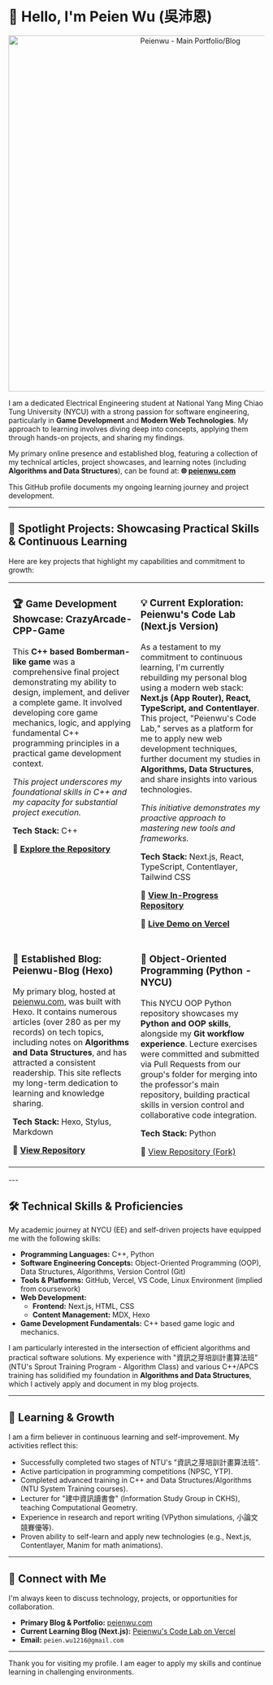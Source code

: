 # 👋 Hello, I'm Peien Wu (吳沛恩)

<p align="center">
  <a href="https://peienwu-blog-next.vercel.app/" target="_blank">
    <img src="https://github.com/user-attachments/assets/eedd47d9-0047-4ae1-be41-5bb56a7e69c5" alt="Peienwu - Main Portfolio/Blog" width="700"/>
  </a>
</p>

I am a dedicated Electrical Engineering student at National Yang Ming Chiao Tung University (NYCU) with a strong passion for software engineering, particularly in **Game Development** and **Modern Web Technologies**. My approach to learning involves diving deep into concepts, applying them through hands-on projects, and sharing my findings.

My primary online presence and established blog, featuring a collection of my technical articles, project showcases, and learning notes (including **Algorithms and Data Structures**), can be found at:
**🌐 [peienwu.com](https://peienwu.com/)**

This GitHub profile documents my ongoing learning journey and project development.

---

## 🚀 Spotlight Projects: Showcasing Practical Skills & Continuous Learning

Here are key projects that highlight my capabilities and commitment to growth:

<table width="100%">
  <tr>
    <td width="50%" valign="top">
      <h3>🏆 Game Development Showcase: CrazyArcade-CPP-Game</h3>
      <p>
        This <strong>C++ based Bomberman-like game</strong> was a comprehensive final project demonstrating my ability to design, implement, and deliver a complete game. It involved developing core game mechanics, logic, and applying fundamental C++ programming principles in a practical game development context.
      </p>
      <p><em>This project underscores my foundational skills in C++ and my capacity for substantial project execution.</em></p>
      <p><strong>Tech Stack:</strong> C++</p>
      <p>🔗 <a href="https://github.com/peienwu1216/CrazyArcade-CPP-Game"><strong>Explore the Repository</strong></a></p>
    </td>
    <td width="50%" valign="top">
      <h3>💡 Current Exploration: Peienwu's Code Lab (Next.js Version)</h3>
      <p>
        As a testament to my commitment to continuous learning, I'm currently rebuilding my personal blog using a modern web stack: <strong>Next.js (App Router), React, TypeScript, and Contentlayer</strong>. This project, "Peienwu's Code Lab," serves as a platform for me to apply new web development techniques, further document my studies in <strong>Algorithms, Data Structures</strong>, and share insights into various technologies.
      </p>
      <p><em>This initiative demonstrates my proactive approach to mastering new tools and frameworks.</em></p>
      <p><strong>Tech Stack:</strong> Next.js, React, TypeScript, Contentlayer, Tailwind CSS</p>
      <p>🔗 <a href="https://github.com/peienwu1216/peienwu-blog-next"><strong>View In-Progress Repository</strong></a></p>
      <p>🚀 <a href="https://peienwu-blog-next.vercel.app/"><strong>Live Demo on Vercel</strong></a></p>
    </td>
  </tr>
  <tr>
    <td width="50%" valign="top">
      <h3>📝 Established Blog: Peienwu-Blog (Hexo)</h3>
      <p>
        My primary blog, hosted at <a href="https://peienwu.com">peienwu.com</a>, was built with Hexo. It contains numerous articles (over 280 as per my records) on tech topics, including notes on <strong>Algorithms and Data Structures</strong>, and has attracted a consistent readership. This site reflects my long-term dedication to learning and knowledge sharing.
      </p>
      <p><strong>Tech Stack:</strong> Hexo, Stylus, Markdown</p>
      <p>🔗 <a href="https://github.com/peienwu1216/peienwu-blog"><strong>View Repository</strong></a></p>
    </td>
    <td width="50%" valign="top">
      <h3>🐍 Object-Oriented Programming (Python - NYCU)</h3>
      <p>
        This NYCU OOP Python repository showcases my <strong>Python and OOP skills</strong>, alongside my <strong>Git workflow experience</strong>. Lecture exercises were committed and submitted via Pull Requests from our group's folder for merging into the professor's main repository, building practical skills in version control and collaborative code integration.
      </p>
      <p><strong>Tech Stack:</strong> Python</p>
      <p>🔗 <a href="https://github.com/peienwu1216/oop-python-nycu">View Repository (Fork)</a></p>
    </td>
  </tr>
</table>
---

## 🛠️ Technical Skills & Proficiencies

My academic journey at NYCU (EE) and self-driven projects have equipped me with the following skills:

* **Programming Languages:** C++, Python
* **Software Engineering Concepts:** Object-Oriented Programming (OOP), Data Structures, Algorithms, Version Control (Git)
* **Tools & Platforms:** GitHub, Vercel, VS Code, Linux Environment (implied from coursework)
* **Web Development:**
    * **Frontend:** Next.js, HTML, CSS
    * **Content Management:** MDX, Hexo
* **Game Development Fundamentals:** C++ based game logic and mechanics.

I am particularly interested in the intersection of efficient algorithms and practical software solutions. My experience with "資訊之芽培訓計畫算法班" (NTU's Sprout Training Program - Algorithm Class) and various C++/APCS training has solidified my foundation in **Algorithms and Data Structures**, which I actively apply and document in my blog projects.

---

## 🌱 Learning & Growth

I am a firm believer in continuous learning and self-improvement. My activities reflect this:

* Successfully completed two stages of NTU's "資訊之芽培訓計畫算法班".
* Active participation in programming competitions (NPSC, YTP).
* Completed advanced training in C++ and Data Structures/Algorithms (NTU System Training courses).
* Lecturer for "建中資訊讀書會" (Information Study Group in CKHS), teaching Computational Geometry.
* Experience in research and report writing (VPython simulations, 小論文競賽優等).
* Proven ability to self-learn and apply new technologies (e.g., Next.js, Contentlayer, Manim for math animations).

---

## 💬 Connect with Me

I'm always keen to discuss technology, projects, or opportunities for collaboration.

* **Primary Blog & Portfolio:** [peienwu.com](https://peienwu.com/)
* **Current Learning Blog (Next.js):** [Peienwu's Code Lab on Vercel](https://peienwu-blog-next.vercel.app/)
* **Email:** `peien.wu1216@gmail.com`

---

Thank you for visiting my profile. I am eager to apply my skills and continue learning in challenging environments.
